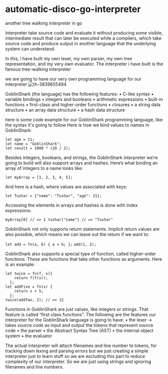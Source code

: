 # automatic-disco-go-interpreter
another tree walking interpreter in go

Interpreter take source code and evaluate it without producing some visible, intermediate result that can later be executed while a compilers, which take source code and produce output in another language that the underlying system can understand.
 
In this, i have built my own lexer, my own parser, my own tree representation, and my very own evaluator. The interpreter i have built is the famous tree-walking interpreter

we are going to have our very own programming language for our interpreter
![th-3839655494](https://github.com/tusharxoxoxo/automatic-disco-go-interpreter/assets/79051850/5b980d07-e0eb-43eb-95c6-e6bcc6248c0b)

GoblinShark (the language) has the following features:
• C-like syntax
• variable bindings
• integers and booleans
• arithmetic expressions
• built-in functions
• first-class and higher-order functions • closures
• a string data structure
• an array data structure
• a hash data structure

here is some code example for our GoblinShark programming language, like the syntax it's going to follow
Here is how we bind values to names in GoblinShark:

```let age = 11;```<br />
```let name = "GoblinShark";```<br />
```let result = 1000 * (20 / 2);```<br />

Besides integers, booleans, and strings, the GoblinShark interpreter we’re going to build will also support arrays and hashes.
Here’s what binding an array of integers to a name looks like:

```let myArray = [1, 2, 3, 4, 5];```

And here is a hash, where values are associated with keys:

```let Tushar = {"name": "Tushar", "age": 21};```

Accessing the elements in arrays and hashes is done with index expressions:

```myArray[0] // => 1 tushar["name"] // => "Tushar"```

GoblinShark not only supports return statements. Implicit return values are also possible,
which means we can leave out the return if we want to:

```let add = fn(a, b) { a + b; };```
```add(1, 2);```

GoblinShark also supports a special type of function, called higher-order functions. These are
functions that take other functions as arguments. Here is an example:
```
let twice = fn(f, x){
    return f(f(x));
  };
let addFive = fn(x) {
    return x + 5;  
  };
twice(addTwo, 2); // => 12
```

Functions in GoblinShark are just values, like integers or strings. That feature is called “first class functions”.
The following are the features our interpreter for the GoblinShark language is going to have: 
• the lexer -> takes source code as input and output the tokens that represent source code
• the parser
• the Abstract Syntax Tree (AST) 
• the internal object system
• the evaluator

The actual interpreter will attach filenames and line number to tokens, for tracking down lexing and parsing errors but we just creating a simple interpreter just to learn stuff so we are excluding this part to reduce complexity of our interpreter.
So we are just using strings and ignoring filenames and line numbers.

